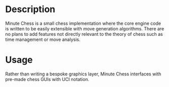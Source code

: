 # Description
Minute Chess is a small chess implementation where the core engine code is written to be easily extensible with move generation algorithms. There are no plans to add features not directly relevant to the theory of chess such as time management or move analysis.

# Usage
Rather than writing a bespoke graphics layer, Minute Chess interfaces with pre-made chess GUIs with UCI notation.
